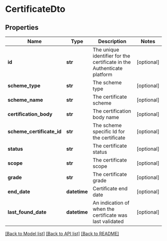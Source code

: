 # CertificateDto

## Properties
Name | Type | Description | Notes
------------ | ------------- | ------------- | -------------
**id** | **str** | The unique identifier for the certificate in the Authenticate platform | [optional] 
**scheme_type** | **str** | The scheme type | [optional] 
**scheme_name** | **str** | The certificate scheme | [optional] 
**certification_body** | **str** | The certification body name | [optional] 
**scheme_certificate_id** | **str** | The scheme specific Id for the certificate | [optional] 
**status** | **str** | The certificate status | [optional] 
**scope** | **str** | The certificate scope | [optional] 
**grade** | **str** | The certificate grade | [optional] 
**end_date** | **datetime** | Certificate end date | [optional] 
**last_found_date** | **datetime** | An indication of when the certificate was last validated | [optional] 

[[Back to Model list]](../README.md#documentation-for-models) [[Back to API list]](../README.md#documentation-for-api-endpoints) [[Back to README]](../README.md)

